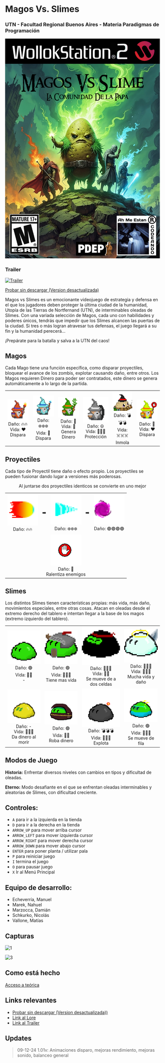 # Magos Vs. Slimes
### UTN - Facultad Regional Buenos Aires - Materia Paradigmas de Programación

![portada](Cosas_juego/portada/title1.jpg)

### Trailer
[![Trailer](https://i.ibb.co/Dp3vzNH/TRAILER-12-4-2024.png)](https://youtu.be/0D9ru_qJyPM?si=un1xRSzEtPHEvkAe)

[Probar sin descargar (Version desactualizada)](https://www.wollok.org/concurso/2024-o-tpjuego-ahmeestancodeando/)

Magos vs Slimes es un emocionante videojuego de estrategia y defensa en el que los jugadores deben proteger la última ciudad de la humanidad, Utopía de las Tierras de Nortfernand (UTN), de interminables oleadas de Slimes. Con una variada selección de Magos, cada uno con habilidades y poderes únicos, tendrás que impedir que los Slimes alcancen las puertas de la ciudad. Si tres o más logran atravesar tus defensas, el juego llegará a su fin y la humanidad perecerá...

¡Prepárate para la batalla y salva a la UTN del caos!

## Magos
Cada Mago tiene una función específica, como disparar proyectiles, bloquear el avance de los zombis, explotar causando daño, entre otros. Los Magos requieren Dinero para poder ser contratados, este dinero se genera automáticamente a lo largo de la partida.

<div align="center">
  <table>
    <tr>
      <td align="center"><img src="assets/magoFuego.png" alt="Mago de Fuego" width="100"><br>Daño: 🔥🔥<br>Vida: ❤️<br>Dispara</td>
      <td align="center"><img src="assets/magoHielo.png" alt="Mago de Hielo" width="100"><br>Daño: ❄️❄️❄️<br>Vida: 💙<br>Dispara</td>
      <td align="center"><img src="assets/magoHealer.png" alt="Mago Irlandés" width="100"><br>Daño: 🤑<br>Vida: 💚<br>Genera Dinero</td>
      <td align="center"><img src="assets/magoPiedra.png" alt="Mago de Piedra" width="100"><br>Daño: ☮️<br>Vida: 🗿🗿🗿<br>Protección</td>
      <td align="center"><img src="assets/magoExplosivo.png" alt="Papa John" width="100"><br>Daño: 💣💣💣<br>Vida: ☠️☠️☠️<br>Inmola</td>
      <td align="center"><img src="assets/magoStop.png" alt="Mago Stop" width="100"><br>Daño: 🤚<br>Vida: ❤️<br>Dispara</td>
    </tr>
  </table>
</div>

## Proyectiles
Cada tipo de Proyectil tiene daño o efecto propio. Los proyectiles se pueden fusionar dando lugar a versiones más poderosas.

<div align="center">
  <table>
    <tr>
      <td align="center"><img src="assets/p.proyectilFuego.png" alt="Proyectil Fuego" width="100"><br>Daño: 🔥🔥</td>
      <td align="center">➡️</td>
      <td align="center"><img src="assets/p.proyectilHielo.png" alt="Proyectil Hielo" width="100"><br>Daño: ❄️❄️❄️</td>
      <td align="center">➡️</td>
      <td align="center"><img src="assets/p.superProyectil-1.png" alt="Super Proyectil" width="100"><br>Daño: 🟣🟣🟣🟣</td>
    </tr>
    <tr> Al juntarse dos proyectiles identicos se convierte en uno mejor </tr>
    <tr>
      <td align="center" colspan="5"><img src="assets/p.proyectilDeStop-frame2.png" alt="Proyectil Stop" width="100"><br>Daño: 🤚<br>Ralentiza enemigos</td>
    </tr>
  </table>
</div>

## Slimes
Los distintos Slimes tienen características propias: más vida, más daño, movimientos especiales, entre otras cosas. Atacan en oleadas desde el extremo derecho del tablero e intentan llegar a la base de los magos (extremo izquierdo del tablero).

<div align="center">
  <table>
    <tr>
      <td align="center"><img src="Cosas_juego/slime_base.png" alt="Slime Básico" width="150"><br>Daño: 🟢<br>Vida: 💚💚<br> - </td>
      <td align="center"><img src="assets/s.slimeGuerrero.png" alt="Slime Guerrero" width="150"><br>Daño: 🟢<br>Vida: 💚💚💚<br> Tiene mas vida</td>
      <td align="center"><img src="assets/s.slimeNinja.png" alt="Slime Ninja" width="150"><br>Daño: 🥷🥷🥷<br>Vida: 💚💚<br> Se mueve de a dos celdas </td>
      <td align="center"><img src="assets/s.slimeBlessed.png" alt="Slime Bendito" width="150"><br>Daño: 🛐🛐🛐<br>Vida: 🛐🛐🛐<br> Mucha vida y daño </td>
    </tr>
    <tr>
      <td align="center"><img src="assets/s.slimeDorado_02.png" alt="Slime Dorado" width="150"><br>Daño: -<br>Vida: 💚💚💚<br> Da dinero al morir </td>
      <td align="center"><img src="assets/s.slimeLadron_02.png" alt="Slime Ladrón" width="150"><br>Daño: 🟢<br>Vida: 💚💚<br> Roba dinero </td>
      <td align="center"><img src="assets/s.slimeMedioOriente_02.png" alt="Slime Bomba" width="150"><br>Daño: 💣💣💣<br>Vida: 💚💚💚<br> Explota </td>
      <td align="center"><img src="assets/s.slimeAgil_02.png" alt="Slime Ágil" width="150"><br>Daño: 🟢<br>Vida: 💚💚💚<br> Se mueve de fila </td>
    </tr>
  </table>
</div>

## Modos de Juego

**Historia:** Enfrentar diversos niveles con cambios en tipos y dificultad de oleadas.

**Eterno:** Modo desafiante en el que se enfrentan oleadas interminables y aleatorias de Slimes, con dificultad creciente.

## Controles:

- `A` para ir a la izquierda en la tienda
- `D` para ir a la derecha en la tienda
- `ARROW_UP` para mover arriba cursor
- `ARROW_LEFT` para mover izquierda cursor
- `ARROW_RIGHT` para mover derecha cursor
- `ARROW_DOWN` para mover abajo cursor
- `ENTER` para poner planta / utilizar pala
- `P` para reiniciar juego
- `I` termina el juego
- `O` para pausar juego
- `X` Ir al Menú Principal

## Equipo de desarrollo:

- Echeverría, Manuel
- Marek, Nahuel
- Marzocca, Damián
- Schkurko, Nicolás
- Vallone, Matías

## Capturas

![1](https://github.com/user-attachments/assets/1297f5c8-e4a1-44d0-8f46-1c002f1cb82f)

![3](https://github.com/user-attachments/assets/78192b7f-5ce0-4f2e-b012-98eb4f4dc90a)

## Como está hecho

[Acceso a teórica](https://github.com/pdepjm/2024-o-tpjuego-ahmeestancodeando/blob/concurso/Teorica.md)

## Links relevantes

- [Probar sin descargar (Version desactualizada))](https://www.wollok.org/concurso/2024-o-tpjuego-ahmeestancodeando/)
- [Link al Lore](https://docs.google.com/document/d/1lBfEKnoyl5uwRfzc_BIOiNtRY3-iJxHwnHqUtpygSzU/edit?tab=t.0)
- [Link al Trailer](https://youtu.be/0D9ru_qJyPM?si=un1xRSzEtPHEvkAe)

## Updates
> 09-12-24 1.01v: Animaciones disparo, mejoras rendimiento, mejoras sonido, balanceo general

